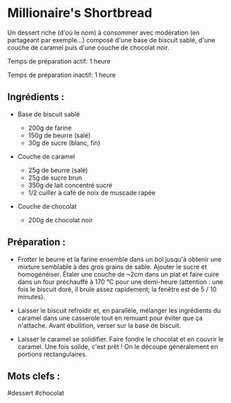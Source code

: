 Millionaire's Shortbread
========================

Un dessert riche (d'où le nom) à consommer avec modération (en
partageant par exemple...) composé d'une base de biscuit sablé,
d'une couche de caramel puis d'une couche de chocolat noir.

Temps de préparation actif: 1 heure

Temps de préparation inactif: 1 heure

Ingrédients :
-------------

- Base de biscuit sablé
    * 200g de farine
    * 150g de beurre (salé)
    * 30g de sucre (blanc, fin)

- Couche de caramel
    * 25g de beurre (salé)
    * 25g de sucre brun
    * 350g de lait concentré sucré
    * 1/2 cuiller à café de noix de muscade rapée

- Couche de chocolat
    * 200g de chocolat noir

Préparation :
-------------

* Frotter le beurre et la farine ensemble dans un bol jusqu'à obtenir
une mixture semblable à des gros grains de sable. Ajouter le sucre et
homogénéiser. Étaler une couche de ~2cm dans un plat et faire cuire dans
un four préchauffé à 170 °C pour une demi-heure (attention : une fois
le biscuit doré, il brule assez rapidement; la fenêtre est de 5 / 10
minutes).

* Laisser le biscuit refroidir et, en parallèle, mélanger les ingrédients
du caramel dans une casserole tout en remuant pour éviter que ça n'attache.
Avant ébullition, verser sur la base de biscuit.

* Laisser le caramel se solidifier. Faire fondre le chocolat et en couvrir
le caramel. Une fois solide, c'est prêt ! On le découpe généralement en
portions rectangulaires.


Mots clefs :
----------------

#dessert
#chocolat

